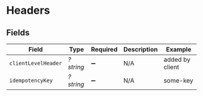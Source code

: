 # Headers


## Fields

| Field               | Type                | Required            | Description         | Example             |
| ------------------- | ------------------- | ------------------- | ------------------- | ------------------- |
| `clientLevelHeader` | *?string*           | :heavy_minus_sign:  | N/A                 | added by client     |
| `idempotencyKey`    | *?string*           | :heavy_minus_sign:  | N/A                 | some-key            |